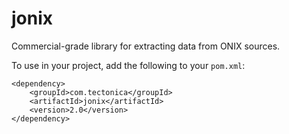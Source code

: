 jonix
=

Commercial-grade library for extracting data from ONIX sources.  

To use in your project, add the following to your `pom.xml`:

	<dependency>
		<groupId>com.tectonica</groupId>
		<artifactId>jonix</artifactId>
		<version>2.0</version>
	</dependency>

 